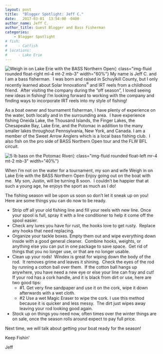 ```yaml
---
layout: post
title:  "Blogger Spotlight: Jeff C."
date:   2017-03-01  13:54:00 -0400
author_name: Jeff C.
author_title: Guest Blogger and Bass Fisherman
categories: 
    - Blogger Spotlight
# fish: 
#     - Catfish
# locations:
#     - Lake Erie
---
```


![Weigh in on Lake Erie with the BASS Northern Open](/assets/images/pro-staff/jeff_c.jpg){: class="img-fluid rounded float-right ml-4 mt-2 mb-3" width="60%"}
My name is Jeff C. and I am a bass fisherman.  I was born and raised in Schuylkill County, but I only recently learned about Solar Innovations<sup>®</sup> and IRT reels from a childhood friend.  After visiting the company during the “off season”, I loved seeing new ideas in fishing! I’m looking forward to working with the company and finding ways to incorporate IRT reels into my style of fishing!

As a boat owner and tournament fisherman, I have plenty of experience on the water, both locally and in the surrounding area.  I have experience fishing Oneida Lake, the Thousand Islands, the Finger Lakes, the Chesapeake Bay, Lake Erie, and the Potomac in addition to the many smaller lakes throughout Pennsylvania, New York, and Canada. I am a member of the Sweet Arrow Anglers which is a local bass fishing club.  I also fish on the pro side of BASS Northern Open tour and the FLW BFL circuit.

![5 lb bass on the Potomac River](/assets/images/pro-staff/jeff_c_bass.jpg){: class="img-fluid rounded float-left mr-4 mt-2 mb-3" width="40%"}

When I’m not on the water for a tournament, my son and wife Weigh in on Lake Erie with the BASS Northern Open Enjoy going out on the boat with me.  My son, Justin, will be turning 8 soon.  I couldn’t be happier that at such a young age, he enjoys the sport as much as I do!

The fishing season will be upon us soon so don’t let it sneak up on you!  Here are some things you can do now to be ready.
<ul>
	<li>Strip off all your old fishing line and fill your reels with new line. Once your spool is full, spray it with a line conditioner to help it come off the spool easier.</li>
	<li>Check any lures you have for rust, the hooks love to get rusty.  Replace any hooks that need replacing.</li>
	<li>Organize your tackle boxes. Empty them out and wipe everything down inside with a good general cleaner.  Combine hooks, weights, or anything else you can put in one package to save space.  Get rid of things that you no longer use, or that are no longer usable.</li>
	<li>Clean up your rods!  Windex is great for wiping down the body of the rod.  It removes grime and leaves it shining.  Check the eyes of the rod by running a cotton ball over them.  If the cotton ball hangs up anywhere, you have need a new eye or else your line can fray and cut!  If your rod has a cork handle, and it is black from dirt or use, here are two good tips:
<ul>
	<li>#1. Get very fine sandpaper and use it on the cork, wipe it down afterwards with a wet cloth.</li>
	<li>#2 Use a wet Magic Eraser to wipe the cork. I use this method because it is quicker and less messy.  The dirt just wipes away leaving your rod looking good again.</li>
</ul>
</li>
	<li>Stock up on things you need now, often times over the winter things are on sale, once the season rolls around expect to pay full price.</li>
</ul>
Next time, we will talk about getting your boat ready for the season!

Keep Fishin’

Jeff

[^1]: 5 lb bass on the Potomac River